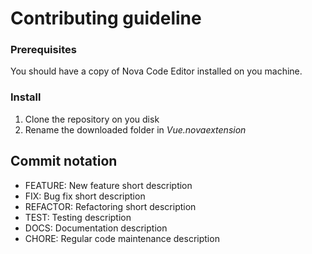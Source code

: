 # Contributing guideline

### Prerequisites

You should have a copy of Nova Code Editor installed on you machine.

### Install

1. Clone the repository on you disk
2. Rename the downloaded folder in _Vue.novaextension_

## Commit notation

-   FEATURE: New feature short description
-   FIX: Bug fix short description
-   REFACTOR: Refactoring short description
-   TEST: Testing description
-   DOCS: Documentation description
-   CHORE: Regular code maintenance description
